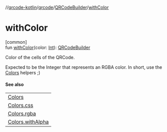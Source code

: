 //[qrcode-kotlin](../../../index.md)/[qrcode](../index.md)/[QRCodeBuilder](index.md)/[withColor](with-color.md)

# withColor

[common]\
fun [withColor](with-color.md)(color: [Int](https://kotlinlang.org/api/latest/jvm/stdlib/kotlin-stdlib/kotlin/-int/index.html)): [QRCodeBuilder](index.md)

Color of the cells of the QRCode.

Expected to be the Integer that represents an RGBA color. In short, use the [Colors](../../qrcode.color/-colors/index.md) helpers ;)

#### See also

| |
|---|
| [Colors](../../qrcode.color/-colors/index.md) |
| [Colors.css](../../qrcode.color/-colors/css.md) |
| [Colors.rgba](../../qrcode.color/-colors/rgba.md) |
| [Colors.withAlpha](../../qrcode.color/-colors/with-alpha.md) |
